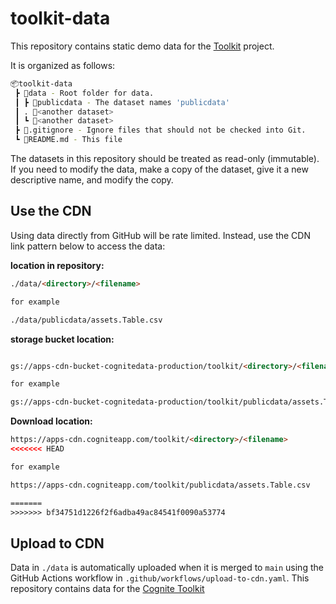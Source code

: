 # toolkit-data

This repository contains static demo data for the [Toolkit](https://github.com/cognitedata/toolkit) project.

It is organized as follows:

```bash
📦toolkit-data
 ┣ 📂data - Root folder for data.
 ┃ ┣ 📂publicdata - The dataset names 'publicdata'
 ┃ . 📂<another dataset> 
 ┃ ┗ 📂<another dataset>
 ┣ 📜.gitignore - Ignore files that should not be checked into Git.
 ┗ 📜README.md - This file
```

The datasets in this repository should be treated as read-only (immutable). If you need to modify the data, make a copy of the dataset, give it a new descriptive name, and modify the copy.

## Use the CDN

Using data directly from GitHub will be rate limited. Instead, use the CDN link pattern below to access the data:

**location in repository:**

```html  
./data/<directory>/<filename>

for example

./data/publicdata/assets.Table.csv

```

**storage bucket location:**

```html

gs://apps-cdn-bucket-cognitedata-production/toolkit/<directory>/<filename>

for example

gs://apps-cdn-bucket-cognitedata-production/toolkit/publicdata/assets.Table.csv

```

**Download location:**

```html  
https://apps-cdn.cogniteapp.com/toolkit/<directory>/<filename>
<<<<<<< HEAD

for example

https://apps-cdn.cogniteapp.com/toolkit/publicdata/assets.Table.csv

=======
>>>>>>> bf34751d1226f2f6adba49ac84541f0090a53774
```

## Upload to CDN

Data in `./data` is automatically uploaded when it is merged to `main` using the GitHub Actions workflow in `.github/workflows/upload-to-cdn.yaml`.
This repository contains data for the [Cognite Toolkit](https://docs.cognite.com/cdf/deploy/cdf_toolkit/)
